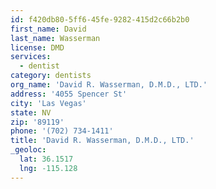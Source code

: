 ```yaml
---
id: f420db80-5ff6-45fe-9282-415d2c66b2b0
first_name: David
last_name: Wasserman
license: DMD
services:
  - dentist
category: dentists
org_name: 'David R. Wasserman, D.M.D., LTD.'
address: '4055 Spencer St'
city: 'Las Vegas'
state: NV
zip: '89119'
phone: '(702) 734-1411'
title: 'David R. Wasserman, D.M.D., LTD.'
_geoloc:
  lat: 36.1517
  lng: -115.128
---
```

